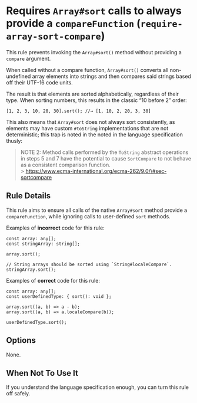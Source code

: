 Requires `Array#sort` calls to always provide a `compareFunction` (`require-array-sort-compare`)
================================================================================================

This rule prevents invoking the `Array#sort()` method without providing a `compare` argument.

When called without a compare function, `Array#sort()` converts all non-undefined array elements into strings and then compares said strings based off their UTF-16 code units.

The result is that elements are sorted alphabetically, regardless of their type. When sorting numbers, this results in the classic “10 before 2” order:

    [1, 2, 3, 10, 20, 30].sort(); //→ [1, 10, 2, 20, 3, 30]

This also means that `Array#sort` does not always sort consistently, as elements may have custom `#toString` implementations that are not deterministic; this trap is noted in the noted in the language specification thusly:

> NOTE 2: Method calls performed by the `ToString` abstract operations in steps 5 and 7 have the potential to cause `SortCompare` to not behave as a consistent comparison function.  
> &gt; https://www.ecma-international.org/ecma-262/9.0/\#sec-sortcompare

Rule Details
------------

This rule aims to ensure all calls of the native `Array#sort` method provide a `compareFunction`, while ignoring calls to user-defined `sort` methods.

Examples of **incorrect** code for this rule:

    const array: any[];
    const stringArray: string[];

    array.sort();

    // String arrays should be sorted using `String#localeCompare`.
    stringArray.sort();

Examples of **correct** code for this rule:

    const array: any[];
    const userDefinedType: { sort(): void };

    array.sort((a, b) => a - b);
    array.sort((a, b) => a.localeCompare(b));

    userDefinedType.sort();

Options
-------

None.

When Not To Use It
------------------

If you understand the language specification enough, you can turn this rule off safely.
